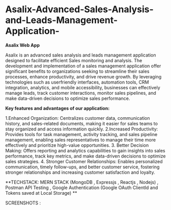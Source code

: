 # Asalix-Advanced-Sales-Analysis-and-Leads-Management-Application-
**Asalix Web App**

Asalix is an advanced sales analysis and leads management application designed to facilitate efficient Sales monitoring and analysis. The development and implementation of a sales management application offer significant benefits to organizations seeking to streamline their sales processes, enhance productivity, and drive revenue growth. By leveraging technologies such as userfriendly interfaces, automation tools, CRM integration, analytics, and mobile accessibility, businesses can effectively manage leads, track customer interactions, monitor sales pipelines, and make data-driven decisions to optimize sales performance.


**Key features and advantages of our application:**

1.Enhanced Organization: Centralizes customer data, communication history, and sales-related documents, making it easier for sales teams to stay organized and access information quickly.
2.Increased Productivity: Provides tools for task management, activity tracking, and sales pipeline management, enabling sales representatives to manage their time more effectively and prioritize high-value opportunities.
3. Better Decision Making: Offers reporting and analytics capabilities to gain insights into sales performance, track key metrics, and make data-driven decisions to optimize sales strategies.
4. Stronger Customer Relationships: Enables personalized communication, timely follow-ups, and better customer service, fostering stronger relationships and increasing customer satisfaction and loyalty.

**TECHSTACK: MERN STACK (MongoDB , Expressjs , Reactjs , Nodejs) , Postman API Testing , Google Authentication (Google OAuth ClientId and Tokens saved at Local Storage) **

SCREENSHOTS :

